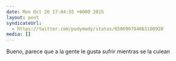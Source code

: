 ```yaml
---
date: Mon Oct 26 17:04:55 +0000 2015
layout: post
syndicateUrl:
  - https://twitter.com/pudymody/status/658690784863100928
media: []
---
```

Bueno, parece que a la gente le gusta sufrir mientras se la culean

